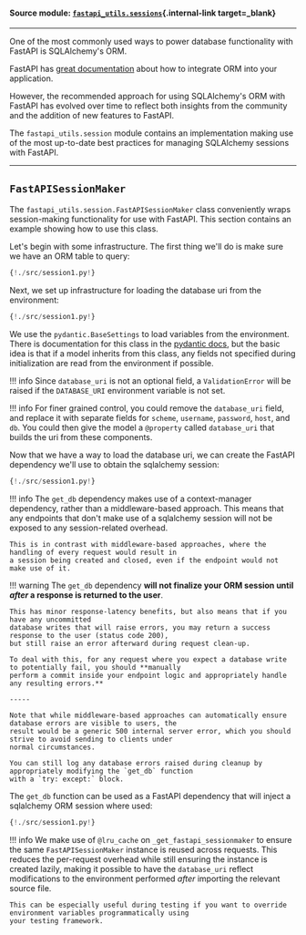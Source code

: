 #### Source module: [`fastapi_utils.sessions`](https://github.com/dmontagu/fastapi-utils/blob/master/fastapi_utils/session.py){.internal-link target=_blank}

---

One of the most commonly used ways to power database functionality with FastAPI is SQLAlchemy's ORM.

FastAPI has [great documentation](https://fastapi.tiangolo.com/tutorial/sql-databases/) about how to integrate
ORM into your application.

However, the recommended approach for using SQLAlchemy's ORM with FastAPI has evolved over time to reflect both insights
from the community and the addition of new features to FastAPI.

The `fastapi_utils.session` module contains an implementation making use of the most up-to-date best practices for
managing SQLAlchemy sessions with FastAPI.

---

## `FastAPISessionMaker`
The `fastapi_utils.session.FastAPISessionMaker` class conveniently wraps session-making functionality for use with
FastAPI. This section contains an example showing how to use this class. 

Let's begin with some infrastructure. The first thing we'll do is make sure we have an ORM
table to query:  

```python hl_lines="8 9 11 14 17 18 19 20"
{!./src/session1.py!}
```

Next, we set up infrastructure for loading the database uri from the environment:

```python hl_lines="23 24 25 26"
{!./src/session1.py!}
```

We use the `pydantic.BaseSettings` to load variables from the environment. There is documentation for this class in the
<a href="https://pydantic-docs.helpmanual.io/usage/settings/" class="external-link" target="_blank">pydantic docs</a>,
but the basic idea is that if a model inherits from this class, any fields not specified during initialization
are read from the environment if possible.

!!! info
    Since `database_uri` is not an optional field, a `ValidationError` will be raised if the `DATABASE_URI` environment
    variable is not set.

!!! info
    For finer grained control, you could remove the `database_uri` field, and replace it with
    separate fields for `scheme`, `username`, `password`, `host`, and `db`. You could then give the model a `@property`
    called `database_uri` that builds the uri from these components.

Now that we have a way to load the database uri, we can create the FastAPI dependency we'll use
to obtain the sqlalchemy session:

```python hl_lines="29 30 31 34 35 36 37 38"
{!./src/session1.py!}
```

!!! info
    The `get_db` dependency makes use of a context-manager dependency, rather than a middleware-based approach.
    This means that any endpoints that don't make use of a sqlalchemy session will not be exposed to any
    session-related overhead.
    
    This is in contrast with middleware-based approaches, where the handling of every request would result in
    a session being created and closed, even if the endpoint would not make use of it. 

!!! warning
    The `get_db` dependency **will not finalize your ORM session until *after* a response is returned to the user**.
    
    This has minor response-latency benefits, but also means that if you have any uncommitted
    database writes that will raise errors, you may return a success response to the user (status code 200),
    but still raise an error afterward during request clean-up.

    To deal with this, for any request where you expect a database write to potentially fail, you should **manually
    perform a commit inside your endpoint logic and appropriately handle any resulting errors.**

    -----
    
    Note that while middleware-based approaches can automatically ensure database errors are visible to users, the
    result would be a generic 500 internal server error, which you should strive to avoid sending to clients under
    normal circumstances.

    You can still log any database errors raised during cleanup by appropriately modifying the `get_db` function
    with a `try: except:` block.

The `get_db` function can be used as a FastAPI dependency that will inject a sqlalchemy ORM session where used:

```python hl_lines="45 46"
{!./src/session1.py!}
```

!!! info
    We make use of `@lru_cache` on `_get_fastapi_sessionmaker` to ensure the same `FastAPISessionMaker` instance is
    reused across requests. This reduces the per-request overhead while still ensuring the instance is created
    lazily, making it possible to have the `database_uri` reflect modifications to the environment performed *after*
    importing the relevant source file.
    
    This can be especially useful during testing if you want to override environment variables programmatically using
    your testing framework.
